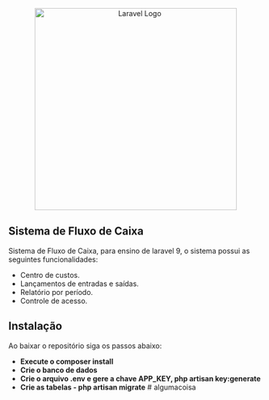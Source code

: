 <p align="center"><a href="https://laravel.com" target="_blank"><img src="https://raw.githubusercontent.com/laravel/art/master/logo-lockup/5%20SVG/2%20CMYK/1%20Full%20Color/laravel-logolockup-cmyk-red.svg" width="400" alt="Laravel Logo"></a>
</p>

## Sistema de Fluxo de Caixa

Sistema de Fluxo de Caixa, para ensino de laravel 9, o sistema possui as seguintes funcionalidades:

- Centro de custos.
- Lançamentos de entradas e saídas.
- Relatório por período.
- Controle de acesso.

## Instalação

Ao baixar o repositório siga os passos abaixo:

- **Execute o composer install**
- **Crie o banco de dados**
- **Crie o arquivo .env e gere a chave APP_KEY, php artisan key:generate**
- **Crie as tabelas -  php artisan migrate**
#   a l g u m a c o i s a  
 